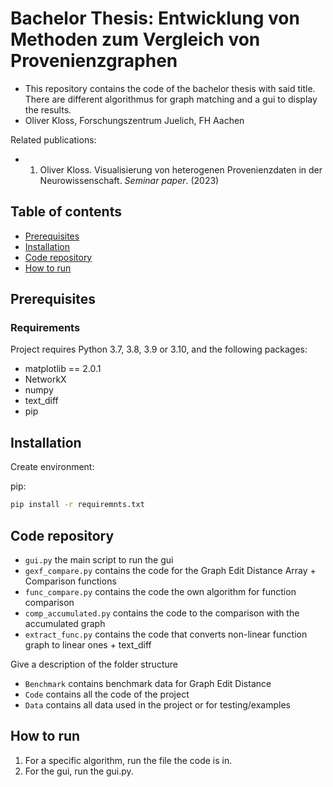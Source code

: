 # Bachelor Thesis: Entwicklung von Methoden zum Vergleich von Provenienzgraphen
- This repository contains the code of the bachelor thesis with said title. There are different algorithmus for graph matching and a gui to display the results.
- Oliver Kloss, Forschungszentrum Juelich, FH Aachen

Related publications:
- 1. Oliver Kloss. Visualisierung von heterogenen Provenienzdaten in der Neurowissenschaft. *Seminar paper*. (2023)


## Table of contents
  - [Prerequisites](#prerequisites)
  - [Installation](#installation)
  - [Code repository](#code-repository)
  - [How to run](#how-to-run)

## Prerequisites

### Requirements
Project requires Python 3.7, 3.8, 3.9 or 3.10, and the following packages:

- matplotlib == 2.0.1
- NetworkX
- numpy
- text_diff
- pip

## Installation

Create environment:

pip:
```bash
pip install -r requiremnts.txt
```

## Code repository

- `gui.py` the main script to run the gui
- `gexf_compare.py` contains the code for the Graph Edit Distance Array + Comparison functions
- `func_compare.py` contains the code the own algorithm for function comparison
- `comp_accumulated.py` contains the code to the comparison with the accumulated graph
- `extract_func.py` contains the code that converts non-linear function graph to linear ones + text_diff


Give a description of the folder structure
- `Benchmark` contains benchmark data for Graph Edit Distance
- `Code` contains all the code of the project 
- `Data` contains all data used in the project or for testing/examples

## How to run

1. For a specific algorithm, run the file the code is in.
2. For the gui, run the gui.py.



